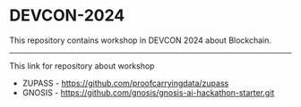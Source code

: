 # DEVCON-2024

This repository contains workshop in DEVCON 2024 about Blockchain.

---

This link for repository about workshop

- ZUPASS - https://github.com/proofcarryingdata/zupass
- GNOSIS - https://github.com/gnosis/gnosis-ai-hackathon-starter.git
